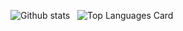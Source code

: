 
![Github stats](https://github-readme-stats.vercel.app/api?username=tszwong&theme=chartreuse-dark&show_icons=true&count_private=true)
&nbsp;
![Top Languages Card](https://github-readme-stats.vercel.app/api/top-langs/?username=tszwong&layout=compact)
